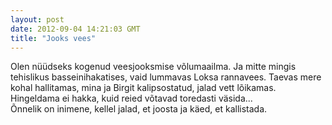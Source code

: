 ```yaml
---
layout: post
date: 2012-09-04 14:21:03 GMT
title: "Jooks vees"
---
```

<p>Olen nüüdseks kogenud veesjooksmise võlumaailma. Ja mitte mingis tehislikus basseinihakatises, vaid lummavas Loksa rannavees. Taevas mere kohal hallitamas, mina ja Birgit kalipsostatud, jalad vett lõikamas. <br />Hingeldama ei hakka, kuid reied võtavad toredasti väsida... <br />Õnnelik on inimene, kellel jalad, et joosta ja käed, et kallistada.      </p>&#13;
 